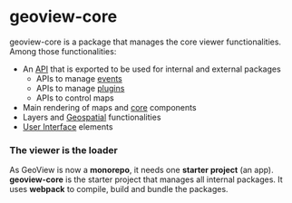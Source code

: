 # geoview-core

geoview-core is a package that manages the core viewer functionalities. Among those functionalities:

- An [API](https://github.com/Canadian-Geospatial-Platform/geoview/tree/develop/packages/geoview-core/src/api) that is exported to be used for internal and external packages
  - APIs to manage [events](https://github.com/Canadian-Geospatial-Platform/geoview/tree/develop/packages/geoview-core/src/api/events)
  - APIs to manage [plugins](https://github.com/Canadian-Geospatial-Platform/geoview/tree/develop/packages/geoview-core/src/api/plugin)
  - APIs to control maps
- Main rendering of maps and [core](https://github.com/Canadian-Geospatial-Platform/geoview/tree/develop/packages/geoview-core/src/core) components
- Layers and [Geospatial](https://github.com/Canadian-Geospatial-Platform/geoview/tree/develop/packages/geoview-core/src/geo) functionalities
- [User Interface](https://github.com/Canadian-Geospatial-Platform/geoview/tree/develop/packages/geoview-core/src/ui) elements

### The viewer is the loader

As GeoView is now a **monorepo**, it needs one **starter project** (an app). **geoview-core** is the starter project that manages all internal packages. It uses **webpack** to compile, build and bundle the packages.
